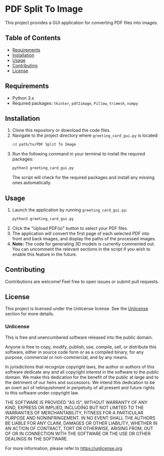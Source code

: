 # PDF Split To Image

This project provides a GUI application for converting PDF files into images.

## Table of Contents
- [Requirements](#requirements)
- [Installation](#installation)
- [Usage](#usage)
- [Contributing](#contributing)
- [License](#license)

## Requirements
- Python 3.x
- Required packages: `tkinter`, `pdf2image`, `Pillow`, `trimesh`, `numpy`

## Installation
1. Clone this repository or download the code files.
2. Navigate to the project directory where `greeting_card_gui.py` is located:
   ```bash
   cd path/to/PDF Split To Image
   ```
3. Run the following command in your terminal to install the required packages:
   ```bash
   python3 greeting_card_gui.py
   ```
   The script will check for the required packages and install any missing ones automatically.

## Usage
1. Launch the application by running `greeting_card_gui.py`:
   ```bash
   python3 greeting_card_gui.py
   ```
2. Click the "Upload PDF(s)" button to select your PDF files.
3. The application will convert the first page of each selected PDF into front and back images, and display the paths of the processed images.
4. **Note:** The code for generating 3D models is currently commented out. You can uncomment the relevant sections in the script if you wish to enable this feature in the future.

## Contributing
Contributions are welcome! Feel free to open issues or submit pull requests.

## License
This project is licensed under the Unlicense license. See the [Unlicense](#unlicense) section for more details.

### Unlicense
This is free and unencumbered software released into the public domain.

Anyone is free to copy, modify, publish, use, compile, sell, or distribute this software, either in source code form or as a compiled binary, for any purpose, commercial or non-commercial, and by any means.

In jurisdictions that recognize copyright laws, the author or authors of this software dedicate any and all copyright interest in the software to the public domain. We make this dedication for the benefit of the public at large and to the detriment of our heirs and successors. We intend this dedication to be an overt act of relinquishment in perpetuity of all present and future rights to this software under copyright law.

THE SOFTWARE IS PROVIDED "AS IS", WITHOUT WARRANTY OF ANY KIND, EXPRESS OR IMPLIED, INCLUDING BUT NOT LIMITED TO THE WARRANTIES OF MERCHANTABILITY, FITNESS FOR A PARTICULAR PURPOSE AND NONINFRINGEMENT. IN NO EVENT SHALL THE AUTHORS BE LIABLE FOR ANY CLAIM, DAMAGES OR OTHER LIABILITY, WHETHER IN AN ACTION OF CONTRACT, TORT OR OTHERWISE, ARISING FROM, OUT OF OR IN CONNECTION WITH THE SOFTWARE OR THE USE OR OTHER DEALINGS IN THE SOFTWARE.

For more information, please refer to <https://unlicense.org>